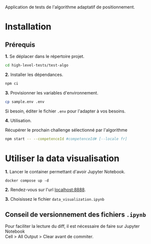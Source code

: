 Application de tests de l'algorithme adaptatif de positionnement.

# Installation

## Prérequis

**1.** Se déplacer dans le répertoire projet.

```bash
cd high-level-tests/test-algo
```

**2.** Installer les dépendances.

```bash
npm ci
```

**3.** Provisionner les variables d'environnement.

```bash
cp sample.env .env
```

Si besoin, éditer le fichier `.env` pour l'adapter à vos besoins.

**4.** Utilisation.

Récupérer le prochain challenge sélectionné par l'algorithme

```bash
npm start -- --competenceId #competenceId# [--locale fr]
```

# Utiliser la data visualisation

**1.** Lancer le container permettant d'avoir Jupyter Notebook. 

```
docker compose up -d
```

**2.** Rendez-vous sur l'url [localhost:8888](http://localhost:8888). 

**3.** Choisissez le fichier `data_visualization.ipynb`

## Conseil de versionnement des fichiers `.ipynb`

Pour faciliter la lecture du diff, il est nécessaire de faire sur Jupyter Notebook  
Cell > All Output > Clear avant de commiter.  
